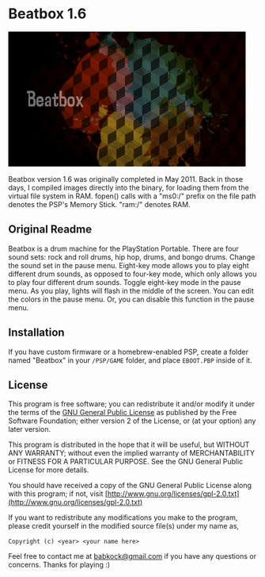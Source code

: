 # Beatbox 1.6

![test](https://raw.githubusercontent.com/Babkock/Beatbox/master/files/PIC1.png)

Beatbox version 1.6 was originally completed in May 2011. Back in those days, I compiled images directly into the binary, for loading them from the virtual file system in RAM. fopen() calls with a "ms0:/" prefix on the file path denotes the PSP's Memory Stick. "ram:/" denotes RAM.

## Original Readme

Beatbox is a drum machine for the PlayStation Portable. There are four sound sets: rock and roll drums, hip hop, drums, and bongo drums. Change the sound set in the pause menu.
Eight-key mode allows you to play eight different drum sounds, as opposed to four-key mode, which only allows you to play four different drum sounds. Toggle eight-key mode in the pause menu. As you play, lights will flash in the middle of the screen. You can edit the colors in the pause menu.
Or, you can disable this function in the pause menu.

## Installation

If you have custom firmware or a homebrew-enabled PSP, create a folder named "Beatbox" in your `/PSP/GAME` folder, and place `EBOOT.PBP` inside of it.

## License

This program is free software; you can redistribute it and/or modify it under the terms of the [GNU General Public License](https://github.com/Babkock/Beatbox/blob/master/LICENSE.md) as published by the Free Software Foundation; either version 2 of the License, or (at your option) any later version.

This program is distributed in the hope that it will be useful, but WITHOUT ANY WARRANTY; without even the implied warranty of MERCHANTABILITY or FITNESS FOR A PARTICULAR PURPOSE. See the GNU General Public License for more details.

You should have received a copy of the GNU General Public License along with this program; if not, visit [http://www.gnu.org/licenses/gpl-2.0.txt](http://www.gnu.org/licenses/gpl-2.0.txt)

If you want to redistribute any modifications you make to the program, please credit yourself in the modified source file(s) under my name as,

```
Copyright (c) <year> <your name here>
```

Feel free to contact me at [babkock@gmail.com](mailto:babkock@gmail.com) if you have any questions or concerns. Thanks for playing :)

